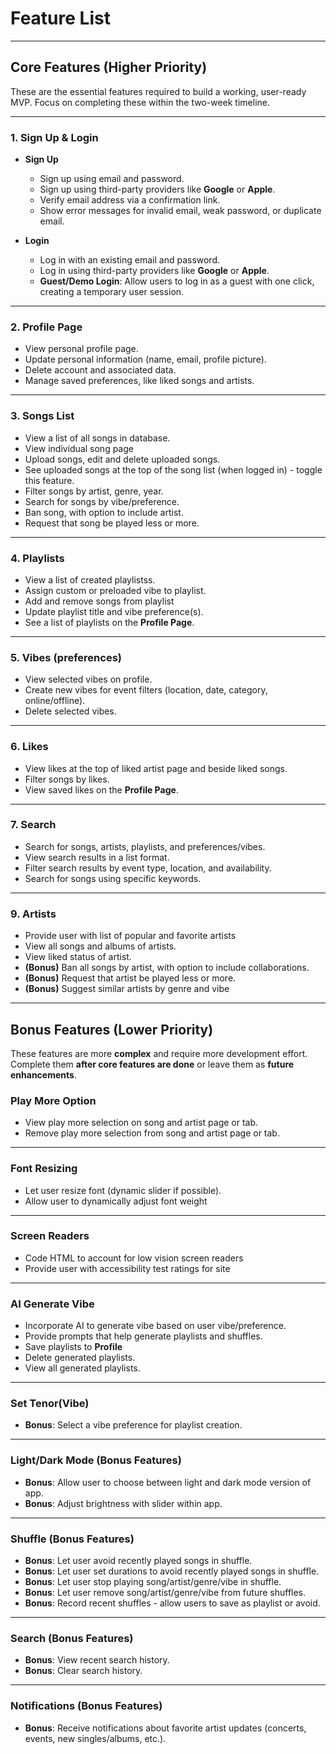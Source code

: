 # **Feature List**

---

## **Core Features (Higher Priority)**
These are the essential features required to build a working, user-ready MVP. Focus on completing these within the two-week timeline.

---

### **1. Sign Up & Login**
- **Sign Up**
  - Sign up using email and password.
  - Sign up using third-party providers like **Google** or **Apple**.
  - Verify email address via a confirmation link.
  - Show error messages for invalid email, weak password, or duplicate email.

- **Login**
  - Log in with an existing email and password.
  - Log in using third-party providers like **Google** or **Apple**.
  - **Guest/Demo Login**: Allow users to log in as a guest with one click, creating a temporary user session.

---

### **2. Profile Page**
- View personal profile page.
- Update personal information (name, email, profile picture).
- Delete account and associated data.
- Manage saved preferences, like liked songs and artists.

---

### **3. Songs List**

- View a list of all songs in database.
- View individual song page
- Upload songs, edit and delete uploaded songs.
- See uploaded songs at the top of the song list (when logged in) - toggle this feature.
- Filter songs by artist, genre, year.
- Search for songs by vibe/preference.
- Ban song, with option to include artist.
- Request that song be played less or more.

---

### **4. Playlists**
- View a list of created playlistss.
- Assign custom or preloaded vibe to playlist.
- Add and remove songs from playlist
- Update playlist title and vibe preference(s).
- See a list of playlists on the **Profile Page**.

---

### **5. Vibes (preferences)**
- View selected vibes on profile.
- Create new vibes for event filters (location, date, category, online/offline).
- Delete selected vibes.

---

### **6. Likes**
- View likes at the top of liked artist page and beside liked songs.
- Filter songs by likes.
- View saved likes on the **Profile Page**.

---

### **7. Search**
- Search for songs, artists, playlists, and preferences/vibes.
- View search results in a list format.
- Filter search results by event type, location, and availability.
- Search for songs using specific keywords.


---

### **9. Artists**
- Provide user with list of popular and favorite artists
- View all songs and albums of artists.
- View liked status of artist.
- **(Bonus)** Ban all songs by artist, with option to include collaborations.
- **(Bonus)** Request that artist be played less or more.
- **(Bonus)** Suggest similar artists by genre and vibe

---


## **Bonus Features (Lower Priority)**
These features are more **complex** and require more development effort. Complete them **after core features are done** or leave them as **future enhancements**.

### **Play More Option**
- View play more selection on song and artist page or tab.
- Remove play more selection from song and artist page or tab.

---

### **Font Resizing**
- Let user resize font (dynamic slider if possible).
- Allow user to dynamically adjust font weight

---

### **Screen Readers**
- Code HTML to account for low vision screen readers
- Provide user with accessibility test ratings for site

---

### **AI Generate Vibe**
- Incorporate AI to generate vibe based on user vibe/preference.
- Provide prompts that help generate playlists and shuffles.
- Save playlists to **Profile**
- Delete generated playlists.
- View all generated playlists.

---

### **Set Tenor(Vibe)**
- **Bonus**: Select a vibe preference for playlist creation.

---

### **Light/Dark Mode (Bonus Features)**
- **Bonus**: Allow user to choose between light and dark mode version of app.
- **Bonus**: Adjust brightness with slider within app.

---

### **Shuffle (Bonus Features)**
- **Bonus**: Let user avoid recently played songs in shuffle.
- **Bonus**: Let user set durations to avoid recently played songs in shuffle.
- **Bonus**: Let user stop playing song/artist/genre/vibe in shuffle.
- **Bonus**: Let user remove song/artist/genre/vibe from future shuffles.
- **Bonus**: Record recent shuffles - allow users to save as playlist or avoid.

---

### **Search (Bonus Features)**
- **Bonus**: View recent search history.
- **Bonus**: Clear search history.

---

### **Notifications (Bonus Features)**
- **Bonus**: Receive notifications about favorite artist updates (concerts, events, new singles/albums, etc.).
